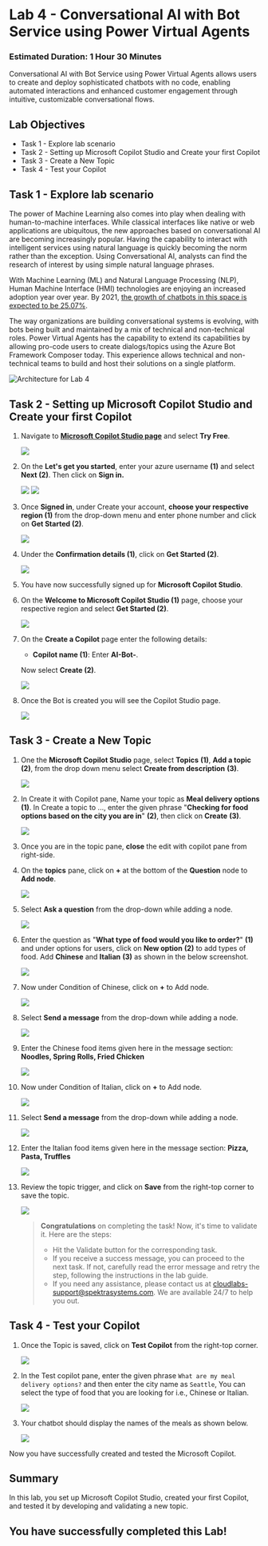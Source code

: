 # Lab 4 - Conversational AI with Bot Service using Power Virtual Agents

### Estimated Duration: 1 Hour 30 Minutes

Conversational AI with Bot Service using Power Virtual Agents allows users to create and deploy sophisticated chatbots with no code, enabling automated interactions and enhanced customer engagement through intuitive, customizable conversational flows.

## Lab Objectives

- Task 1 - Explore lab scenario
- Task 2 - Setting up Microsoft Copilot Studio and Create your first Copilot
- Task 3 - Create a New Topic
- Task 4 - Test your Copilot

## Task 1 - Explore lab scenario

The power of Machine Learning also comes into play when dealing with human-to-machine interfaces. While classical interfaces like native or web applications are ubiquitous, the new approaches based on conversational AI are becoming increasingly popular. Having the capability to interact with intelligent services using natural language is quickly becoming the norm rather than the exception. Using Conversational AI, analysts can find the research of interest by using simple natural language phrases.

With Machine Learning (ML) and Natural Language Processing (NLP), Human Machine Interface (HMI) technologies are enjoying an increased adoption year over year. By 2021, [the growth of chatbots in this space is expected to be 25.07%](https://www.technavio.com/report/chatbot-market-industry-analysis).


The way organizations are building conversational systems is evolving, with bots being built and maintained by a mix of technical and non-technical roles. Power Virtual Agents has the capability to extend its capabilities by allowing pro-code users to create dialogs/topics using the Azure Bot Framework Composer today. This experience allows technical and non-technical teams to build and host their solutions on a single platform.

![Architecture for Lab 4](media/ai-workflow.png)

## Task 2 - Setting up Microsoft Copilot Studio and Create your first Copilot

1. Navigate to **[Microsoft Copilot Studio page](https://www.microsoft.com/en-us/copilot/microsoft-copilot-studio)** and select **Try Free**. 

   ![](media/L4T2S1.png)

1. On the **Let's get you started**, enter your azure username **(1)** and select **Next (2)**. Then click on **Sign in.** 

   ![](media/L4T2S2.png)
   ![](media/L4T2S2.2.png)

1. Once **Signed in**, under Create your account, **choose your respective region (1)** from the drop-down menu and enter phone number and click on **Get Started (2)**.
   
   ![](media/L4T2S3.png)
   
1. Under the **Confirmation details (1)**, click on **Get Started (2)**.

    ![](media/upd-l3-t3-s4.png)

1. You have now successfully signed up for **Microsoft Copilot Studio**.

1. On the **Welcome to Microsoft Copilot Studio (1)** page, choose your respective region and select **Get Started (2)**.

    ![](media/L4T2S6.png)

1. On the **Create a Copilot** page enter the following details:

   - **Copilot name (1)**: Enter **AI-Bot-<inject key="DeploymentID" enableCopy="false"/>**.

   Now select **Create (2)**.

   ![](media/create_bot.jpg)

1. Once the Bot is created you will see the Copilot Studio page.

    ![](media/test-copilot0.1-1.jpg)

## Task 3 - Create a New Topic

1. One the **Microsoft Copilot Studio** page, select **Topics** **(1)**, **Add a topic** **(2)**, from the drop down menu select **Create from description** **(3)**.

   ![](media/copilot-1.jpg)

2. In Create it with Copilot pane, Name your topic as **Meal delivery options** **(1)**. In Create a topic to ..., enter the given phrase "**Checking for food options based on the city you are in**" **(2)**, then click on **Create** **(3)**.

   ![](media/cai-l4-t4-s2.png)

3. Once you are in the topic pane, **close** the edit with copilot pane from right-side.

4. On the **topics** pane, click on **+** at the bottom of the **Question** node to **Add node**.

   ![](media/L4T3S4.png)

5. Select **Ask a question** from the drop-down while adding a node.

   ![](media/L4T3S5.png)

6. Enter the question as "**What type of food would you like to order?**" **(1)** and under options for users, click on **New option** **(2)** to add types of food. Add **Chinese** and **Italian** **(3)** as shown in the below screenshot.

    ![](media/cai-l4-t4-s6.png)
   
7. Now under Condition of Chinese, click on **+** to Add node.

   ![](media/cai-l4-t4-s7new.png)

8. Select **Send a message** from the drop-down while adding a node.

   ![](media/cai-l4-t4-s8.png)

9. Enter the Chinese food items given here in the message section: **Noodles, Spring Rolls, Fried Chicken**

   ![](media/cai-l4-t4-s9.png)

10. Now under Condition of Italian, click on **+** to Add node.

    ![](media/cai-l4-t4-s10.png)

11. Select **Send a message** from the drop-down while adding a node.

    ![](media/cai-l4-t4-s11.png)

12. Enter the Italian food items given here in the message section: **Pizza, Pasta, Truffles**

    ![](media/cai-l4-t4-s12.png)

13. Review the topic trigger, and click on **Save** from the right-top corner to save the topic.

    ![](media/cai-l4-t4-s13new.png)

    <validation step="cedf9089-2e05-4d9d-b966-6faa282f4559" />

    > **Congratulations** on completing the task! Now, it's time to validate it. Here are the steps:
    > - Hit the Validate button for the corresponding task.
    > - If you receive a success message, you can proceed to the next task. If not, carefully read the error message and retry the step, following the instructions in the lab guide.
    > - If you need any assistance, please contact us at cloudlabs-support@spektrasystems.com. We are available 24/7 to help you out.


## Task 4 - Test your Copilot

1. Once the Topic is saved, click on **Test Copilot** from the right-top corner.

   ![](media/test-0012.jpg)

1. In the Test copilot pane, enter the given phrase ```What are my meal delivery options?``` and then enter the city name as ```Seattle```, You can select the type of food that you are looking for i.e., Chinese or Italian. 

   ![](media/test-copilot-1.jpg)
 
1. Your chatbot should display the names of the meals as shown below.

   ![](media/test-324.jpg)

Now you have successfully created and tested the Microsoft Copilot.

## Summary 

In this lab, you set up Microsoft Copilot Studio, created your first Copilot, and tested it by developing and validating a new topic.

## You have successfully completed this Lab!
